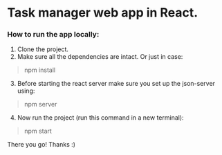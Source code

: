 # Task manager web app in React.

### How to run the app locally:

1. Clone the project.
2. Make sure all the dependencies are intact. Or just in case:
  > npm install 
3. Before starting the react server make sure you set up the json-server using:
  > npm server
4. Now run the project (run this command in a new terminal):
  > npm start 

There you go!
Thanks :)

